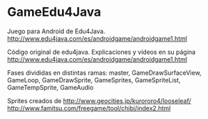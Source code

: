# GameEdu4Java
Juego para Android de Edu4Java. http://www.edu4java.com/es/androidgame/androidgame1.html

Código original de edu4java. Explicaciones y vídeos en su página 
http://www.edu4java.com/es/androidgame/androidgame1.html

Fases divididas en distintas ramas: 
master, GameDrawSurfaceView, GameLoop, GameDrawSprite, GameSprites, GameSpriteList, GameTempSprite, GameAudio

Sprites creados de 
http://www.geocities.jp/kurororo4/looseleaf/
http://www.famitsu.com/freegame/tool/chibi/index2.html
